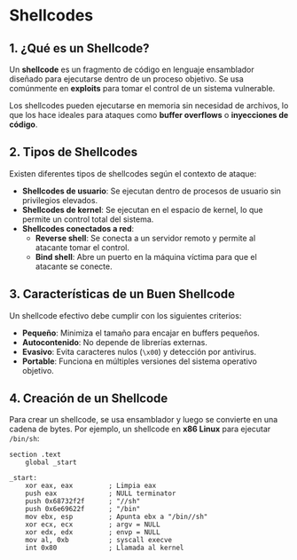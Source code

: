 # Shellcodes

## 1. ¿Qué es un Shellcode?
Un **shellcode** es un fragmento de código en lenguaje ensamblador diseñado para ejecutarse dentro de un proceso objetivo. 
Se usa comúnmente en **exploits** para tomar el control de un sistema vulnerable.

Los shellcodes pueden ejecutarse en memoria sin necesidad de archivos, lo que los hace ideales para ataques como **buffer overflows** o **inyecciones de código**.

## 2. Tipos de Shellcodes
Existen diferentes tipos de shellcodes según el contexto de ataque:

- **Shellcodes de usuario**: Se ejecutan dentro de procesos de usuario sin privilegios elevados.
- **Shellcodes de kernel**: Se ejecutan en el espacio de kernel, lo que permite un control total del sistema.
- **Shellcodes conectados a red**:
  - **Reverse shell**: Se conecta a un servidor remoto y permite al atacante tomar el control.
  - **Bind shell**: Abre un puerto en la máquina víctima para que el atacante se conecte.

## 3. Características de un Buen Shellcode
Un shellcode efectivo debe cumplir con los siguientes criterios:

- **Pequeño**: Minimiza el tamaño para encajar en buffers pequeños.
- **Autocontenido**: No depende de librerías externas.
- **Evasivo**: Evita caracteres nulos (`\x00`) y detección por antivirus.
- **Portable**: Funciona en múltiples versiones del sistema operativo objetivo.

## 4. Creación de un Shellcode
Para crear un shellcode, se usa ensamblador y luego se convierte en una cadena de bytes. Por ejemplo, un shellcode en **x86 Linux** para ejecutar `/bin/sh`:

```assembly
section .text
    global _start

_start:
    xor eax, eax         ; Limpia eax
    push eax             ; NULL terminator
    push 0x68732f2f      ; "//sh"
    push 0x6e69622f      ; "/bin"
    mov ebx, esp         ; Apunta ebx a "/bin//sh"
    xor ecx, ecx         ; argv = NULL
    xor edx, edx         ; envp = NULL
    mov al, 0xb          ; syscall execve
    int 0x80             ; Llamada al kernel


